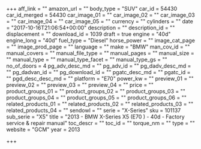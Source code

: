 +++
aff_link = ""
amazon_url = ""
body_type = "SUV"
car_id = 54430
car_id_merged = 54430
car_image_01 = ""
car_image_02 = ""
car_image_03 = ""
car_image_04 = ""
car_image_05 = ""
currency = ""
cylinders = ""
date = "2017-10-16T21:06:54+00:00"
description = ""
description_id = ""
displacement = ""
download_id = 1039
draft = true
engine = "40d"
engine_long = "40d"
fuel_type = "Diesel"
horse_power = ""
image_cat_page = ""
image_prod_page = ""
language = ""
make = "BMW"
man_cov_id = ""
manual_covers = ""
manual_file_type = ""
manual_pages = ""
manual_size = ""
manual_type = ""
manual_type_facet = ""
manual_type_gs = ""
no_of_doors = 4
pg_adv_desc_md = ""
pg_adv_id = ""
pg_dadv_desc_md = ""
pg_dadvan_id = ""
pg_download_id = ""
pgatc_desc_md = ""
pgatc_id = ""
pgd_desc_desc_md = ""
platform = "E70"
power_kw = ""
preview_01 = ""
preview_02 = ""
preview_03 = ""
preview_04 = ""
price = ""
product_groups_01 = ""
product_groups_02 = ""
product_groups_03 = ""
product_groups_04 = ""
product_groups_05 = ""
product_groups_06 = ""
related_products_01 = ""
related_products_02 = ""
related_products_03 = ""
related_products_04 = ""
sendowl = ""
serie = "X-Series"
sku = 101137
sub_serie = "X5"
title = "2013 - BMW X-Series X5 (E70 ) - 40d - Factory service & repair manual"
toc_descr = ""
toc_id = ""
torque_nm = ""
type = ""
website = "GCM"
year = 2013

+++
